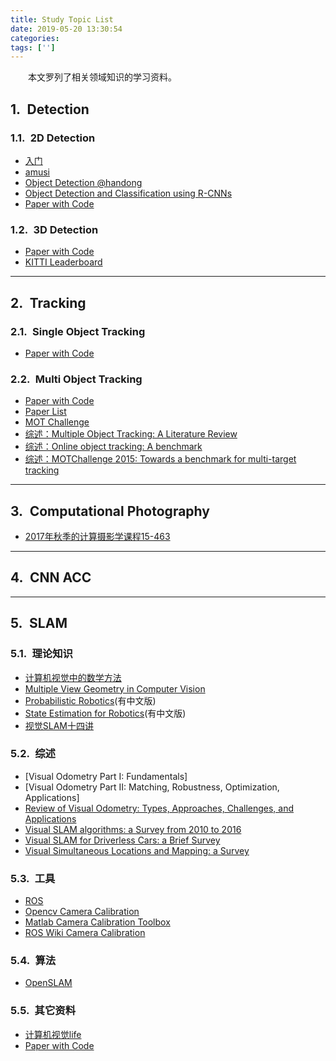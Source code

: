 ```yaml
---
title: Study Topic List
date: 2019-05-20 13:30:54
categories: 
tags: ['']
---
```


　　本文罗列了相关领域知识的学习资料。

## 1.&ensp;Detection
### 1.1.&ensp;2D Detection
- [入门](https://zhuanlan.zhihu.com/p/34142321)
- [amusi](https://github.com/amusi/awesome-object-detection)
- [Object Detection @handong](https://handong1587.github.io/deep_learning/2015/10/09/object-detection.html#yolov3)
- [Object Detection and Classification using R-CNNs](http://www.telesens.co/2018/03/11/object-detection-and-classification-using-r-cnns/)
- [Paper with Code](https://paperswithcode.com/task/object-detection)

### 1.2.&ensp;3D Detection
- [Paper with Code](https://paperswithcode.com/task/3d-object-detection)
- [KITTI Leaderboard](http://www.cvlibs.net/datasets/kitti/eval_object.php?obj_benchmark=3d)

----

## 2.&ensp;Tracking  
### 2.1.&ensp;Single Object Tracking
- [Paper with Code](https://paperswithcode.com/task/visual-object-tracking)

### 2.2.&ensp;Multi Object Tracking
- [Paper with Code](https://paperswithcode.com/task/multiple-object-tracking)
- [Paper List](https://zhuanlan.zhihu.com/p/65177442)
- [MOT Challenge](https://motchallenge.net/results/MOT17/)
- [综述：Multiple Object Tracking: A Literature Review](https://arxiv.org/abs/1409.7618)
- [综述：Online object tracking: A benchmark](https://www.cv-foundation.org/openaccess/content_cvpr_2013/html/Wu_Online_Object_Tracking_2013_CVPR_paper.html)
- [综述：MOTChallenge 2015: Towards a benchmark for multi-target tracking](https://arxiv.org/abs/1504.01942)

----

## 3.&ensp;Computational Photography
- [2017年秋季的计算摄影学课程15-463](http://graphics.cs.cmu.edu/courses/15-463/2017_fall/)

----

## 4.&ensp;CNN ACC

----

## 5.&ensp;SLAM
### 5.1.&ensp;理论知识
- [计算机视觉中的数学方法](http://cvrs.whu.edu.cn/downloads/ebooks/%E8%AE%A1%E7%AE%97%E6%9C%BA%E8%A7%86%E8%A7%89%E4%B8%AD%E7%9A%84%E6%95%B0%E5%AD%A6%E6%96%B9%E6%B3%95.pdf)
- [Multiple View Geometry in Computer Vision](http://cvrs.whu.edu.cn/downloads/ebooks/Multiple%20View%20Geometry%20in%20Computer%20Vision%20%28Second%20Edition%29.pdf)
- [Probabilistic Robotics](https://docs.ufpr.br/~danielsantos/ProbabilisticRobotics.pdf)(有中文版)
- [State Estimation for Robotics](http://asrl.utias.utoronto.ca/~tdb/bib/barfoot_ser17.pdf)(有中文版)
- [视觉SLAM十四讲](https://github.com/gaoxiang12/slambook)

### 5.2.&ensp;综述
- [Visual Odometry Part I: Fundamentals]
- [Visual Odometry Part II: Matching, Robustness, Optimization, Applications]
- [Review of Visual Odometry: Types, Approaches, Challenges, and Applications](https://link.springer.com/content/pdf/10.1186%2Fs40064-016-3573-7.pdf)
- [Visual SLAM algorithms: a Survey from 2010 to 2016](https://ipsjcva.springeropen.com/track/pdf/10.1186/s41074-017-0027-2)
- [Visual SLAM for Driverless Cars: a Brief Survey](http://www.cvc.uab.es/~asappa/publications/C__IEEE_IV_2012_W3.pdf)
- [Visual Simultaneous Locations and Mapping: a Survey](https://link.springer.com/article/10.1007/s10462-012-9365-8)



### 5.3.&ensp;工具
- [ROS](http://www.guyuehome.com/column/ros-explore)
- [Opencv Camera Calibration](https://docs.opencv.org/2.4/modules/calib3d/doc/camera_calibration_and_3d_reconstruction.html)
- [Matlab Camera Calibration Toolbox](http://www.vision.caltech.edu/bouguetj/calib_doc/)
- [ROS Wiki Camera Calibration](http://wiki.ros.org/camera_calibration)

### 5.4.&ensp;算法
- [OpenSLAM](https://openslam-org.github.io/)

### 5.5.&ensp;其它资料
- [计算机视觉life](https://www.zhihu.com/people/cheng-xu-yuan-10/posts)
- [Paper with Code](https://paperswithcode.com/task/visual-odometry)